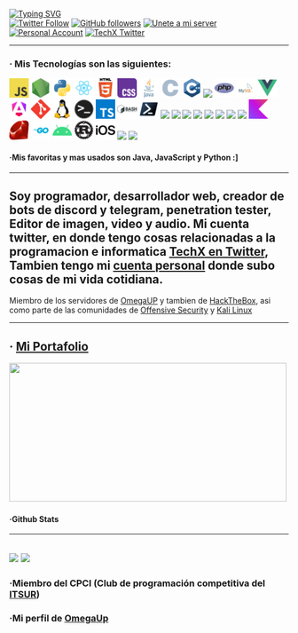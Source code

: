 [![Typing SVG](https://readme-typing-svg.demolab.com?font=Fira+Code&pause=1000&color=676767&width=435&lines=TechX+%7C+Ulises+L+Camacho;Pentester+%7C+Hacker)](https://git.io/typing-svg)<br>
[![Twitter Follow](https://img.shields.io/twitter/follow/Mr__TechX?color=%231DA1F2&label=Mr.%20TechX&logo=twitter&logoColor=%231DA1F2&style=for-the-badge)](https://twitter.com/Mr__TechX)
[![GitHub followers](https://img.shields.io/github/followers/Mr-TechX?color=%23181717&label=Github%20%7C%20Follow&logo=Github&style=for-the-badge)](http://bit.ly/github_techX)
[![Unete a mi server](https://img.shields.io/discord/738105124597137461?color=%235865F2&label=Unete%20a%20mi%20servidor&logo=Discord&style=for-the-badge)](https://discord.gg/R3bgKtMsSH)
[![Personal Account](https://img.shields.io/twitter/follow/ulises__camacho?color=%231DA1F2&label=Personal%20Account&logo=twitter&logoColor=%231DA1F2&style=for-the-badge)](https://twitter.com/ulises__camacho)
[![TechX Twitter](https://pbs.twimg.com/profile_banners/1370653756468166657/1626578835/1500x500)](https://twitter.com/Mr_TechX)

---
### · Mis Tecnologías son las siguientes:
<img height="35" src="https://raw.githubusercontent.com/github/explore/80688e429a7d4ef2fca1e82350fe8e3517d3494d/topics/javascript/javascript.png"> <img height="35" src="https://raw.githubusercontent.com/github/explore/80688e429a7d4ef2fca1e82350fe8e3517d3494d/topics/nodejs/nodejs.png">
<img height="35" src="https://raw.githubusercontent.com/github/explore/80688e429a7d4ef2fca1e82350fe8e3517d3494d/topics/python/python.png">
<img height="35" src="https://raw.githubusercontent.com/github/explore/80688e429a7d4ef2fca1e82350fe8e3517d3494d/topics/react/react.png">
<img height="35" src="https://raw.githubusercontent.com/github/explore/80688e429a7d4ef2fca1e82350fe8e3517d3494d/topics/html/html.png">
<img height="35" src="https://raw.githubusercontent.com/github/explore/80688e429a7d4ef2fca1e82350fe8e3517d3494d/topics/css/css.png">
<img height="35" src="https://raw.githubusercontent.com/github/explore/80688e429a7d4ef2fca1e82350fe8e3517d3494d/topics/java/java.png">
<img height="35" src="https://raw.githubusercontent.com/github/explore/80688e429a7d4ef2fca1e82350fe8e3517d3494d/topics/c/c.png">
<img height="35" src="https://raw.githubusercontent.com/github/explore/80688e429a7d4ef2fca1e82350fe8e3517d3494d/topics/cpp/cpp.png">
<img height="35" src="https://iconape.com/wp-content/png_logo_vector/c.png">
<img height="35" src="https://raw.githubusercontent.com/github/explore/80688e429a7d4ef2fca1e82350fe8e3517d3494d/topics/php/php.png">
<img height="35" src="https://raw.githubusercontent.com/github/explore/80688e429a7d4ef2fca1e82350fe8e3517d3494d/topics/mysql/mysql.png">
<img height="35" src="https://raw.githubusercontent.com/github/explore/80688e429a7d4ef2fca1e82350fe8e3517d3494d/topics/vue/vue.png">
<img height="35" src="https://raw.githubusercontent.com/github/explore/80688e429a7d4ef2fca1e82350fe8e3517d3494d/topics/angular/angular.png">
<img height="35" src="https://raw.githubusercontent.com/github/explore/80688e429a7d4ef2fca1e82350fe8e3517d3494d/topics/git/git.png">
<img height="35" src="https://raw.githubusercontent.com/github/explore/80688e429a7d4ef2fca1e82350fe8e3517d3494d/topics/linux/linux.png">
<img height="35" src="https://raw.githubusercontent.com/github/explore/80688e429a7d4ef2fca1e82350fe8e3517d3494d/topics/terminal/terminal.png">
<img height="35" src="https://raw.githubusercontent.com/github/explore/80688e429a7d4ef2fca1e82350fe8e3517d3494d/topics/typescript/typescript.png">
<img height="35" src="https://raw.githubusercontent.com/github/explore/80688e429a7d4ef2fca1e82350fe8e3517d3494d/topics/bash/bash.png">
<img height="35" src="https://raw.githubusercontent.com/github/explore/80688e429a7d4ef2fca1e82350fe8e3517d3494d/topics/powershell/powershell.png">
<img height="35" src="https://thumbs.dreamstime.com/b/icono-del-c%C3%B3digo-binario-estilo-simple-en-aislado-el-fondo-blanco-141523573.jpg">
<img height="35" src="https://e7.pngegg.com/pngimages/600/114/png-clipart-dragon-kali-linux-android-linux-logo-silhouette-thumbnail.png">
<img height="35" src="https://yt3.ggpht.com/-XW1x_JT1g24/AAAAAAAAAAI/AAAAAAAAAAA/lMWjeVh_HEw/s900-c-k-no/photo.jpg">
<img height="35" src="https://static.wixstatic.com/media/6a4a49_2bc602dcc9fd45d9924981d075a9b689~mv2.jpg/v1/fit/w_780%2Ch_780%2Cal_c%2Cq_80/file.png">
<img height="35" src="https://thumbs.dreamstime.com/b/malware-icon-trendy-modern-flat-linear-vector-malware-icon-w-malware-icon-trendy-modern-flat-linear-vector-malware-icon-130953859.jpg">
<img height="35" src="https://www.cours-gratuit.com/images/categoryintro/545/id-545-1.png">
<img height="35" src="https://static.vecteezy.com/system/resources/previews/009/023/893/non_2x/plc-logo-plc-letter-plc-letter-logo-design-initials-plc-logo-linked-with-circle-and-uppercase-monogram-logo-plc-typography-for-technology-business-and-real-estate-brand-vector.jpg">
<img height="35" src="https://i.gyazo.com/cbd842b3bb3002fdbc59f10cd69c52e5.png"> <img height="35" src="https://raw.githubusercontent.com/github/explore/80688e429a7d4ef2fca1e82350fe8e3517d3494d/topics/kotlin/kotlin.png"> <img height="35" src="https://raw.githubusercontent.com/github/explore/80688e429a7d4ef2fca1e82350fe8e3517d3494d/topics/ruby/ruby.png"> <img height="35" src="https://raw.githubusercontent.com/github/explore/80688e429a7d4ef2fca1e82350fe8e3517d3494d/topics/go/go.png"> <img height="35" src="https://raw.githubusercontent.com/github/explore/80688e429a7d4ef2fca1e82350fe8e3517d3494d/topics/android/android.png"> <img height="35" src="https://raw.githubusercontent.com/github/explore/80688e429a7d4ef2fca1e82350fe8e3517d3494d/topics/rust/rust.png"> <img height="35" src="https://raw.githubusercontent.com/github/explore/80688e429a7d4ef2fca1e82350fe8e3517d3494d/topics/ios/ios.png"> <img height="35" src="https://i.pinimg.com/originals/8c/b1/8c/8cb18c72082d13eb581cf6d452e8e266.png"> <img height="35" src="https://elbinario.net/wp-content/uploads/2014/05/Hacker-logo.sh-600x600.png">
<!-- <img height="35" src=""> -->

#### ·Mis favoritas y mas usados son Java, JavaScript y Python :]

---
Soy programador, desarrollador web, creador de bots de discord y telegram, penetration tester, Editor de imagen, video y audio.
Mi cuenta twitter, en donde tengo cosas relacionadas a la programacion e informatica [TechX en Twitter](https://twitter.com/Mr__TechX), Tambien tengo mi [cuenta personal](https://twitter.com/Ulises__Camacho) donde subo cosas de mi vida cotidiana.
----

Miembro de los servidores de [OmegaUP](https://discord.gg/HexvCccwSx) y tambien de [HackTheBox](https://discord.gg/hackthebox), asi como parte de las comunidades de [Offensive Security](https://discord.gg/offsec) y [Kali Linux](https://discord.gg/d9vUPd7W9w) 

---
## · [Mi Portafolio](https://mr-techx.github.io/)
<img src="https://github.com/Mr-TechX/Mr-TechX.github.io/blob/main/images/cap.png?raw=true" href="https://ulisescamacho.vercel.app" width="500px" height="250px">

#### ·Github Stats
---
<!-- <img src="https://github-readme-stats.vercel.app/api?username=Mr-TechX&show_icons=true&theme=radical&count_private=true&include_all_commits=true"><img src="https://github-readme-stats.vercel.app/api/top-langs/?username=Mr-TechX&theme=radical&langs_count=5"> <br> -->

<img src="https://github-readme-stats.vercel.app/api/top-langs/?username=Mr-TechX&theme=chartreuse-dark&langs_count=5"> <img src="https://github-readme-stats.vercel.app/api?username=Mr-TechX&show_icons=true&theme=chartreuse-dark&count_private=true&include_all_commits=true"> <br>
---
### ·Miembro del CPCI (Club de programación competitiva del [ITSUR](https://surguanajuato.tecnm.mx/))
### ·Mi perfil de [OmegaUp](https://omegaup.com/profile/UlisesCamacho)
<!--  -->
